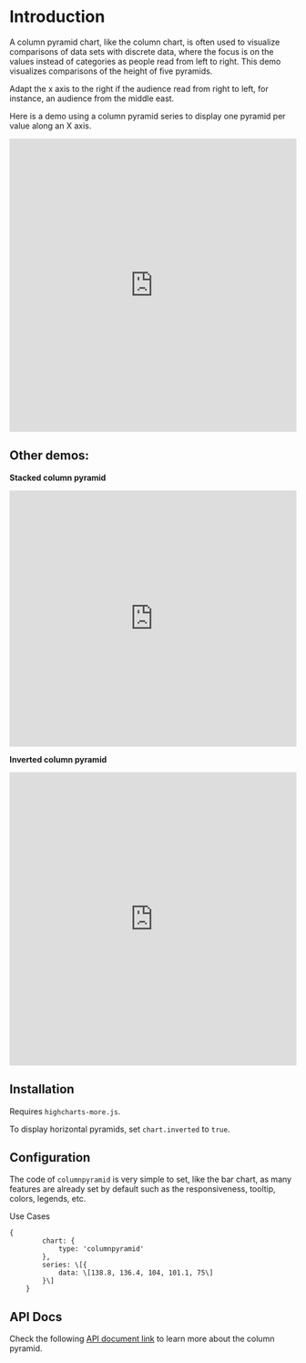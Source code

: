 Introduction
===

A column pyramid chart, like the column chart, is often used to visualize comparisons of data sets with discrete data, where the focus is on the values instead of categories as people read from left to right. This demo visualizes comparisons of the height of five pyramids.

Adapt the x axis to the right if the audience read from right to left, for instance, an audience from the middle east.

Here is a demo using a column pyramid series to display one pyramid per value along an X axis.

<iframe width="320" height="240" style="width: 100%; height: 515px; border: none;" src=https://www.highcharts.com/samples/view.php?path=highcharts/demo/column-pyramid></iframe>

Other demos:
------------

**Stacked column pyramid**

<iframe width="320" height="240" style="width: 100%; height: 450px; border: none;" src=https://www.highcharts.com/samples/view.php?path=highcharts/plotoptions/columnpyramid-stacked></iframe>

**Inverted column pyramid**

<iframe width="320" height="240" style="width: 100%; height: 515px; border: none;" src=https://www.highcharts.com/samples/view.php?path=highcharts/plotoptions/columnpyramid-inverted></iframe>

Installation
------------

Requires `highcharts-more.js`.

To display horizontal pyramids, set `chart.inverted` to `true`.

Configuration
-------------

The code of `columnpyramid` is very simple to set, like the bar chart, as many features are already set by default such as the responsiveness, tooltip, colors, legends, etc.

Use Cases

    
    {
            chart: {
                type: 'columnpyramid'
            },
            series: \[{
                data: \[138.8, 136.4, 104, 101.1, 75\]
            }\]
        }

API Docs
--------

Check the following [API document link](https://api.highcharts.com/highcharts/plotOptions.columnpyramid) to learn more about the column pyramid.